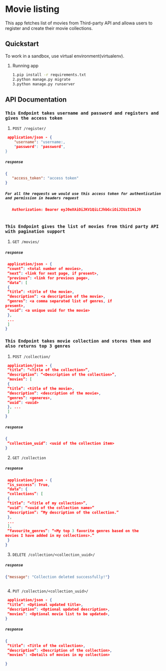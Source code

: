 # Movie listing
This app fetches list of movies from Third-party API and allowa users to register and create their movie collections.
## Quickstart

To work in a sandbox, use virtual environment(virtualenv).

1. Running app

   ```bash
   1.pip install -r requirements.txt 
   2.python manage.py migrate
   3.python manage.py runserver
   ``` 

## API Documentation 

### `This Endpoint takes username and password and registers and gives the access token` 


1. `POST /register/` 

```json
 application/json - {
    "username": "username:,
    "password": "password",
}
```
##### `response`

```json
{
   "access_token": "access token"
}   
```

    

##### `For all the requests we would use this access token for authentication and permission in headers request`
```json
   Authorization: Bearer eyJ0eXAiOiJKV1QiLCJhbGciOiJIUzI1NiJ9
    
```
    

### `This Endpoint gives the list of movies from third party API with pagination support ` 

1. `GET /movies/` 

##### `response`

```json
 application/json - {
 “count”: <total number of movies>,
 “next”: <link for next page, if present>,
 “previous”: <link for previous page>,
 “data”: [
 {
 “title”: <title of the movie>,
 “description”: <a description of the movie>,
 “genres”: <a comma separated list of genres, if
present>,
 “uuid”: <a unique uuid for the movie>
 },
 ...
 ]
}
```

### `This Endpoint takes movie collection and stores them and also returns top 3 genres` 

1. `POST /collection/` 

```json
 application/json - {
 “title”: “<Title of the collection>”,
 “description”: “<Description of the collection>”,
 “movies”: [
 {
 “title”: <title of the movie>,
 “description”: <description of the movie>,
 “genres”: <generes>,
 “uuid”: <uuid>
 }, ...
 ]
}
```
##### `response`

```json
{
 “collection_uuid”: <uuid of the collection item>
}   
```

2. `GET /collection` 

##### `response`

```json
 application/json - {
 “is_success”: True,
 “data”: {
 “collections”: [
 {
 “title”: “<Title of my collection>”,
 “uuid”: “<uuid of the collection name>”
 “description”: “My description of the collection.”
 },
 ...
 ],
 “favourite_genres”: “<My top 3 favorite genres based on the
movies I have added in my collections>.”
 }
}
```

3. `DELETE /collection/<collection_uuid>/` 


##### `response`

```json
{"message": "Collection deleted successfully!"}
    
```

4. `PUT /collection/<collection_uuid>/` 

```json
 application/json - {
 “title”: <Optional updated title>,
 “description”: <Optional updated description>,
 “movies”: <Optional movie list to be updated>,
}
```
##### `response`

```json
{
 “title”: <Title of the collection>,
 “description”: <Description of the collection>,
 “movies”: <Details of movies in my collection>

}
